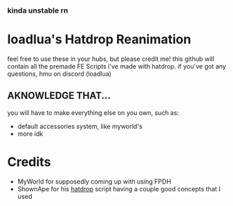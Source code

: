 ### kinda unstable rn

# loadlua's Hatdrop Reanimation
feel free to use these in your hubs, but please credit me! this github will contain all the premade FE Scripts i've made with hatdrop. if you've got any questions, hmu on discord (loadlua)

## AKNOWLEDGE THAT...
you will have to make everything else on you own, such as:
* default accessories system, like myworld's
* more idk

# Credits
* MyWorld for supposedly coming up with using FPDH
* ShownApe for his [hatdrop](https://github.com/ShownApe/hatdrop) script having a couple good concepts that I used
